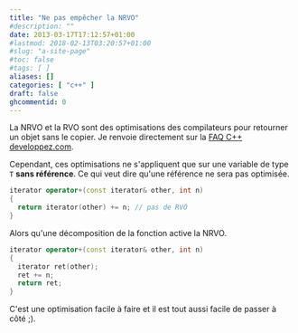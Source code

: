 ```yaml
---
title: "Ne pas empêcher la NRVO"
#description: ""
date: 2013-03-17T17:12:57+01:00
#lastmod: 2018-02-13T03:20:57+01:00
#slug: "a-site-page"
#toc: false
#tags: [ ]
aliases: []
categories: [ "c++" ]
draft: false
ghcommentid: 0
---
```


La NRVO et la RVO sont des optimisations des compilateurs pour retourner un objet sans le copier. Je renvoie directement sur la [FAQ C++ developpez.com](https://cpp.developpez.com/faq/cpp/?page=Optimisation#Qu-est-ce-que-la-RVO).

Cependant, ces optimisations ne s'appliquent que sur une variable de type `T` **sans référence**. Ce qui veut dire qu'une référence ne sera pas optimisée.

```cpp
iterator operator+(const iterator& other, int n)
{
  return iterator(other) += n; // pas de RVO
}
```

Alors qu'une décomposition de la fonction active la NRVO.

```cpp
iterator operator+(const iterator& other, int n)
{
  iterator ret(other);
  ret += n;
  return ret;
}
```

C'est une optimisation facile à faire et il est tout aussi facile de passer à côté ;).
